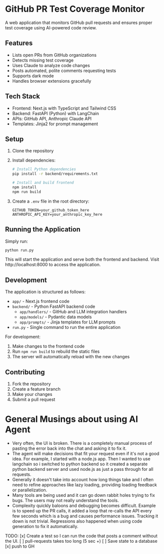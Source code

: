 # GitHub PR Test Coverage Monitor

A web application that monitors GitHub pull requests and ensures proper test coverage using AI-powered code review.

## Features

- Lists open PRs from GitHub organizations
- Detects missing test coverage
- Uses Claude to analyze code changes
- Posts automated, polite comments requesting tests
- Supports dark mode
- Handles browser extensions gracefully

## Tech Stack

- Frontend: Next.js with TypeScript and Tailwind CSS
- Backend: FastAPI (Python) with LangChain
- APIs: GitHub API, Anthropic Claude API
- Templates: Jinja2 for prompt management

## Setup

1. Clone the repository

2. Install dependencies:
   ```bash
   # Install Python dependencies
   pip install -r backend/requirements.txt

   # Install and build frontend
   npm install
   npm run build
   ```

3. Create a `.env` file in the root directory:
   ```
   GITHUB_TOKEN=your_github_token_here
   ANTHROPIC_API_KEY=your_anthropic_key_here
   ```

## Running the Application

Simply run:
```bash
python run.py
```

This will start the application and serve both the frontend and backend. Visit http://localhost:8000 to access the application.

## Development

The application is structured as follows:

- `app/` - Next.js frontend code
- `backend/` - Python FastAPI backend code
  - `app/handlers/` - GitHub and LLM integration handlers
  - `app/models/` - Pydantic data models
  - `app/prompts/` - Jinja templates for LLM prompts
- `run.py` - Single command to run the entire application

For development:
1. Make changes to the frontend code
2. Run `npm run build` to rebuild the static files
3. The server will automatically reload with the new changes

## Contributing

1. Fork the repository
2. Create a feature branch
3. Make your changes
4. Submit a pull request

# General Musings about using AI Agent

* Very often, the UI is broken. There is a completely manual process of pasting the error back into the chat and asking it to fix it.
* The agent will make decisions that fit your request even if it's not a good idea. For example, I started with a node.js app. Then I wanted to use langchain so i switched to python backend so it created a separate python backend server and used node.js as just a pass through for all requests.
* Generally it doesn't take into account how long things take and I often need to refine approaches like lazy loading, providing loading feedback or parallelization.
* Many tools are being used and it can go down rabbit holes trying to fix bugs. The users may not really understand the tools.
* Complexity quickly baloons and debugging becomes difficult. Example is to speed up the PR calls, it added a loop that re-calls the API every few seconds which is a bug and causes performance issues. Tracking it down is not trivial. Regressions also happened when using code generation to fix it automatically.


TODO:
[x] Create a test so I can run the code that posts a comment without the UI.
[ ] pull-requests takes too long (5 sec +)
[ ] Save state to a database
[x] push to GH